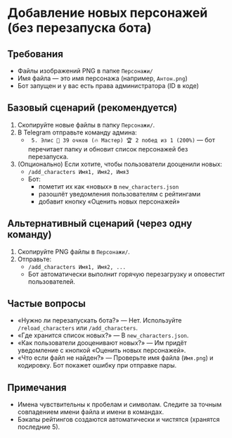 # Добавление новых персонажей (без перезапуска бота)

## Требования
- Файлы изображений PNG в папке `Персонажи/`
- Имя файла — это имя персонажа (например, `Антон.png`)
- Бот запущен и у вас есть права администратора (ID в коде)

## Базовый сценарий (рекомендуется)
1. Скопируйте новые файлы в папку `Персонажи/`.
2. В Telegram отправьте команду админа:
   - ` 5. Элис
   🏅 39 очков (🔥 Мастер)
   🏆 2 побед из 1 (200%)` — бот перечитает папку и обновит список персонажей без перезапуска.
3. (Опционально) Если хотите, чтобы пользователи дооценили новых:
   - `/add_characters Имя1, Имя2, Имя3`
   - Бот:
     - пометит их как «новых» в `new_characters.json`
     - разошлёт уведомления пользователям с рейтингами
     - добавит кнопку «Оценить новых персонажей»

## Альтернативный сценарий (через одну команду)
1. Скопируйте PNG файлы в `Персонажи/`.
2. Отправьте:
   - `/add_characters Имя1, Имя2, ...`
   - Бот автоматически выполнит горячую перезагрузку и оповестит пользователей.

## Частые вопросы
- «Нужно ли перезапускать бота?» — Нет. Используйте `/reload_characters` или `/add_characters`.
- «Где хранится список новых?» — В `new_characters.json`.
- «Как пользователи дооценивают новых?» — Им придёт уведомление с кнопкой «Оценить новых персонажей».
- «Что если файл не найден?» — Проверьте имя файла (`Имя.png`) и кодировку. Бот покажет ошибку при отправке пары.

## Примечания
- Имена чувствительны к пробелам и символам. Следите за точным совпадением имени файла и имени в командах.
- Бэкапы рейтингов создаются автоматически и чистятся (хранятся последние 5).
